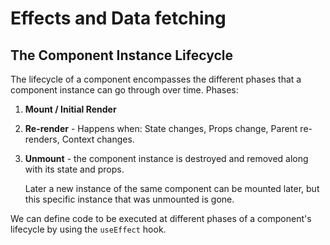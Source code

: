 # Effects and Data fetching

## The Component Instance Lifecycle

The lifecycle of a component encompasses the different phases that a component instance can go through over time. Phases:

1. **Mount / Initial Render**

2. **Re-render** - Happens when: State changes, Props change, Parent re-renders, Context changes.

3. **Unmount** - the component instance is destroyed and removed along with its state and props.

   Later a new instance of the same component can be mounted later, but this specific instance that was unmounted is gone.

We can define code to be executed at different phases of a component's lifecycle by using the `useEffect` hook.

<!-- Setting state in the render logic will cause the component to re-render itself again and again indefinitely. -->

<br>
